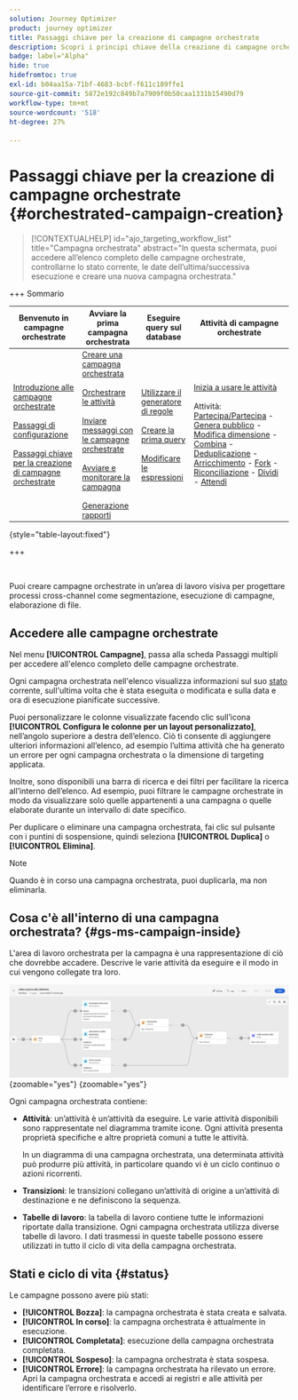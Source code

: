 ```yaml
---
solution: Journey Optimizer
product: journey optimizer
title: Passaggi chiave per la creazione di campagne orchestrate
description: Scopri i principi chiave della creazione di campagne orchestrate con Adobe Journey Optimizer
badge: label="Alpha"
hide: true
hidefromtoc: true
exl-id: b04aa15a-71bf-4683-bcbf-f611c189ffe1
source-git-commit: 5872e192c849b7a7909f0b50caa1331b15490d79
workflow-type: tm+mt
source-wordcount: '518'
ht-degree: 27%

---
```



# Passaggi chiave per la creazione di campagne orchestrate {#orchestrated-campaign-creation}

>[!CONTEXTUALHELP]
>id="ajo_targeting_workflow_list"
>title="Campagna orchestrata"
>abstract="In questa schermata, puoi accedere all’elenco completo delle campagne orchestrate, controllarne lo stato corrente, le date dell’ultima/successiva esecuzione e creare una nuova campagna orchestrata."

+++ Sommario

| Benvenuto in campagne orchestrate | Avviare la prima campagna orchestrata | Eseguire query sul database | Attività di campagne orchestrate |
|---|---|---|---|
| [Introduzione alle campagne orchestrate](gs-orchestrated-campaigns.md)<br/><br/>[Passaggi di configurazione](configuration-steps.md)<br/><br/>[Passaggi chiave per la creazione di campagne orchestrate](gs-campaign-creation.md) | [Creare una campagna orchestrata](create-orchestrated-campaign.md)<br/><br/>[Orchestrare le attività](orchestrate-activities.md)<br/><br/>[Inviare messaggi con le campagne orchestrate](send-messages.md)<br/><br/>[Avviare e monitorare la campagna](start-monitor-campaigns.md)<br/><br/>[Generazione rapporti](reporting-campaigns.md) | [Utilizzare il generatore di regole](orchestrated-rule-builder.md)<br/><br/>[Creare la prima query](build-query.md)<br/><br/>[Modificare le espressioni](edit-expressions.md) | [Inizia a usare le attività](activities/about-activities.md)<br/><br/>Attività:<br/>[Partecipa/Partecipa](activities/and-join.md) - [Genera pubblico](activities/build-audience.md) - [Modifica dimensione](activities/change-dimension.md) - [Combina](activities/combine.md) - [Deduplicazione](activities/deduplication.md) - [Arricchimento](activities/enrichment.md) - [Fork](activities/fork.md) - [Riconciliazione](activities/reconciliation.md) - [Dividi](activities/split.md) - [Attendi](activities/wait.md) |

{style="table-layout:fixed"}

+++

<br/>

Puoi creare campagne orchestrate in un’area di lavoro visiva per progettare processi cross-channel come segmentazione, esecuzione di campagne, elaborazione di file.

## Accedere alle campagne orchestrate

Nel menu **[!UICONTROL Campagne]**, passa alla scheda Passaggi multipli per accedere all&#39;elenco completo delle campagne orchestrate.

Ogni campagna orchestrata nell&#39;elenco visualizza informazioni sul suo [stato](#status) corrente, sull&#39;ultima volta che è stata eseguita o modificata e sulla data e ora di esecuzione pianificate successive.

Puoi personalizzare le colonne visualizzate facendo clic sull’icona **[!UICONTROL Configura le colonne per un layout personalizzato]**, nell’angolo superiore a destra dell’elenco. Ciò ti consente di aggiungere ulteriori informazioni all’elenco, ad esempio l’ultima attività che ha generato un errore per ogni campagna orchestrata o la dimensione di targeting applicata.

Inoltre, sono disponibili una barra di ricerca e dei filtri per facilitare la ricerca all’interno dell’elenco. Ad esempio, puoi filtrare le campagne orchestrate in modo da visualizzare solo quelle appartenenti a una campagna o quelle elaborate durante un intervallo di date specifico.

Per duplicare o eliminare una campagna orchestrata, fai clic sul pulsante con i puntini di sospensione, quindi seleziona **[!UICONTROL Duplica]** o **[!UICONTROL Elimina]**.

>[!NOTE]
>
>Quando è in corso una campagna orchestrata, puoi duplicarla, ma non eliminarla.

## Cosa c&#39;è all&#39;interno di una campagna orchestrata? {#gs-ms-campaign-inside}

L&#39;area di lavoro orchestrata per la campagna è una rappresentazione di ciò che dovrebbe accadere. Descrive le varie attività da eseguire e il modo in cui vengono collegate tra loro.

![](assets/workflow-example.png){zoomable="yes"} {zoomable="yes"}

Ogni campagna orchestrata contiene:

* **Attività**: un’attività è un’attività da eseguire. Le varie attività disponibili sono rappresentate nel diagramma tramite icone. Ogni attività presenta proprietà specifiche e altre proprietà comuni a tutte le attività.

  In un diagramma di una campagna orchestrata, una determinata attività può produrre più attività, in particolare quando vi è un ciclo continuo o azioni ricorrenti.

* **Transizioni**: le transizioni collegano un’attività di origine a un’attività di destinazione e ne definiscono la sequenza.

* **Tabelle di lavoro**: la tabella di lavoro contiene tutte le informazioni riportate dalla transizione. Ogni campagna orchestrata utilizza diverse tabelle di lavoro. I dati trasmessi in queste tabelle possono essere utilizzati in tutto il ciclo di vita della campagna orchestrata.

## Stati e ciclo di vita {#status}

Le campagne possono avere più stati:

* **[!UICONTROL Bozza]**: la campagna orchestrata è stata creata e salvata.
* **[!UICONTROL In corso]**: la campagna orchestrata è attualmente in esecuzione.
* **[!UICONTROL Completata]**: esecuzione della campagna orchestrata completata.
* **[!UICONTROL Sospeso]**: la campagna orchestrata è stata sospesa.
* **[!UICONTROL Errore]**: la campagna orchestrata ha rilevato un errore. Apri la campagna orchestrata e accedi ai registri e alle attività per identificare l’errore e risolverlo.
